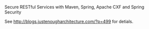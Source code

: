 Secure RESTful Services with Maven, Spring, Apache CXF and Spring Security

See http://blogs.justenougharchitecture.com/?p=499 for detials.